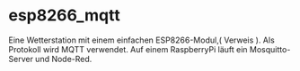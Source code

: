 # esp8266_mqtt
Eine Wetterstation mit einem einfachen ESP8266-Modul,( Verweis ).
Als Protokoll wird MQTT verwendet. Auf einem RaspberryPi läuft ein Mosquitto- Server
und Node-Red.


